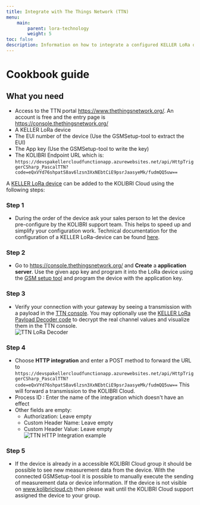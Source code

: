```yaml
---
title: Integrate with The Things Network (TTN)
menu:
    main:
        parent: lora-technology
        weight: 5
toc: false
description: Information on how to integrate a configured KELLER LoRa device to the TTN plattform
---
```

# Cookbook guide

## What you need
  
- Access to the TTN portal https://www.thethingsnetwork.org/. An account is free and the entry page is https://console.thethingsnetwork.org/  
- A KELLER LoRa device
- The EUI number of the device (Use the GSMSetup-tool to extract the EUI)  
- The App key (Use the GSMSetup-tool to write the key)  
- The KOLIBRI Endpoint URL which is: `https://devspakellercloudfunctionapp.azurewebsites.net/api/HttpTriggerCSharp_PascalTTN?code=eQxVYd76shpatS8av6lzsn3XxNEbtCiE9psrJaasyeMk/fudmQQ5uw==`  


A [KELLER LoRa device](https://docs.kolibricloud.ch/keller-devices/overview/) can be added to the KOLIBRI Cloud using the following steps:  
  
### Step 1  
- During the order of the device ask your sales person to let the device pre-configure by the KOLIBRI support team. This helps to speed up and simplify your configuration work. Technical documentation for the configuration of a KELLER LoRa-device can be found [here](https://docs.kolibricloud.ch/sending-technology/lora-technology/update-keller-lora-device).  

### Step 2  
- Go to <https://console.thethingsnetwork.org/> and **Create** a **application server**. Use the given app key and program it into the LoRa device using the [GSM setup tool](https://keller-druck.com/en/products/software/desktop-applications/gsm-setup-for-remote-transmission-units) and program the device with the application key.  

### Step 3  
- Verify your connection with your gateway by seeing a transmission with a payload in the [TTN console](https://console.thethingsnetwork.org/). You may optionally use the [KELLER LoRa Payload Decoder code](https://github.com/KELLERAGfuerDruckmesstechnik/KellerAgTheThingsNetworkPayloadDecoder) to decrypt the real channel values and visualize them in the TTN console.  
![TTN LoRa Decoder](/cloud-interfaces/img/TTN_PayloadDecryptor.png  "TTN LoRa Decoder")  

### Step 4  
- Choose **HTTP integration** and enter a POST method to forward the URL to  
`https://devspakellercloudfunctionapp.azurewebsites.net/api/HttpTriggerCSharp_PascalTTN?code=eQxVYd76shpatS8av6lzsn3XxNEbtCiE9psrJaasyeMk/fudmQQ5uw==`
This will forward a transmission to the KOLIBRI Cloud.  
- Process ID : Enter the name of the integration which doesn't have an effect  
- Other fields are empty:  
  - Authorization: Leave empty  
  -	Custom Header Name: Leave empty  
  -	Custom Header Value: Leave empty  
![TTN HTTP Integration example](../../TTNIntegration_Integration.png  "TTN HTTP Integration example")  

### Step 5
- If the device is already in a accessible KOLIBRI Cloud group it should be possible to see new measurement data from the device. With the connected GSMSetup-tool it is possible to manually execute the sending of measurement data or device information.  If the device is not visible on www.kolibricloud.ch then please wait until the KOLIBRI Cloud support assigned the device to your group.  
